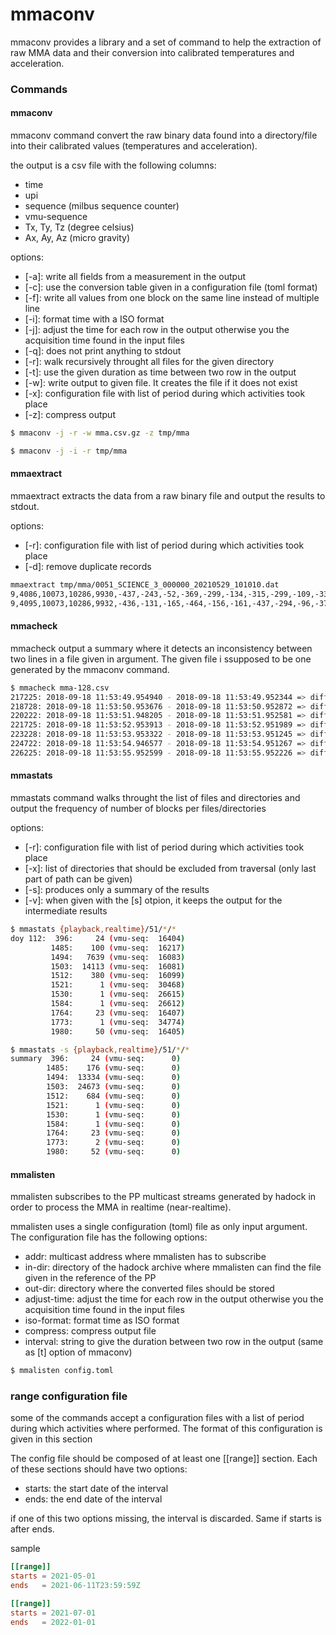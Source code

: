 # mmaconv

mmaconv provides a library and a set of command to help the extraction of raw MMA data and their conversion into calibrated temperatures and acceleration.

### Commands

#### mmaconv

mmaconv command convert the raw binary data found into a directory/file into their calibrated values (temperatures and acceleration).

the output is a csv file with the following columns:

* time
* upi
* sequence (milbus sequence counter)
* vmu-sequence
* Tx, Ty, Tz (degree celsius)
* Ax, Ay, Az (micro gravity)

options:

* [-a]: write all fields from a measurement in the output
* [-c]: use the conversion table given in a configuration file (toml format)
* [-f]: write all values from one block on the same line instead of multiple line
* [-i]: format time with a ISO format
* [-j]: adjust the time for each row in the output otherwise you the acquisition time found in the input files
* [-q]: does not print anything to stdout
* [-r]: walk recursively throught all files for the given directory
* [-t]: use the given duration as time between two row in the output
* [-w]: write output to given file. It creates the file if it does not exist
* [-x]: configuration file with list of period during which activities took place
* [-z]: compress output

```bash
$ mmaconv -j -r -w mma.csv.gz -z tmp/mma

$ mmaconv -j -i -r tmp/mma
```

#### mmaextract

mmaextract extracts the data from a raw binary file and output the results to stdout.

options:

* [-r]: configuration file with list of period during which activities took place
* [-d]: remove duplicate records

```bash
mmaextract tmp/mma/0051_SCIENCE_3_000000_20210529_101010.dat
9,4086,10073,10286,9930,-437,-243,-52,-369,-299,-134,-315,-299,-109,-336,-283,-20,-355,-293,-39,-373,-276,-19,-422,-286,-28,-457,-219,-68,-450,-135,-133
9,4095,10073,10286,9932,-436,-131,-165,-464,-156,-161,-437,-294,-96,-376,-351,-73,-326,-334,-36,-355,-284,-25,-361,-250,-1,-393,-220,-33,-412,-175,-60
```

#### mmacheck

mmacheck output a summary where it detects an inconsistency between two lines in a file given in argument. The given file i ssupposed to be one generated by the mmaconv command.

```bash
$ mmacheck mma-128.csv
217225: 2018-09-18 11:53:49.954940 - 2018-09-18 11:53:49.952344 => diff:   -2.596ms (prev:  56167, curr:  56176, delta:      9)
218728: 2018-09-18 11:53:50.953676 - 2018-09-18 11:53:50.952872 => diff:     -804µs (prev:  57670, curr:  57679, delta:      9)
220222: 2018-09-18 11:53:51.948205 - 2018-09-18 11:53:51.952581 => diff:    4.376ms (prev:  59164, curr:  59173, delta:      9)
221725: 2018-09-18 11:53:52.953913 - 2018-09-18 11:53:52.951989 => diff:   -1.924ms (prev:  60667, curr:  60676, delta:      9)
223228: 2018-09-18 11:53:53.953322 - 2018-09-18 11:53:53.951245 => diff:   -2.077ms (prev:  62170, curr:  62179, delta:      9)
224722: 2018-09-18 11:53:54.946577 - 2018-09-18 11:53:54.951267 => diff:     4.69ms (prev:  63664, curr:  63673, delta:      9)
226225: 2018-09-18 11:53:55.952599 - 2018-09-18 11:53:55.952226 => diff:     -373µs (prev:  65167, curr:  65176, delta:      9)
```

#### mmastats

mmastats command walks throught the list of files and directories and output the frequency of number of blocks per files/directories

options:

* [-r]: configuration file with list of period during which activities took place
* [-x]: list of directories that should be excluded from traversal (only last part of path can be given)
* [-s]: produces only a summary of the results
* [-v]: when given with the [s] otpion, it keeps the output for the intermediate results

```bash
$ mmastats {playback,realtime}/51/*/*
doy 112:  396:     24 (vmu-seq:  16404)
         1485:    100 (vmu-seq:  16217)
         1494:   7639 (vmu-seq:  16083)
         1503:  14113 (vmu-seq:  16081)
         1512:    380 (vmu-seq:  16099)
         1521:      1 (vmu-seq:  30468)
         1530:      1 (vmu-seq:  26615)
         1584:      1 (vmu-seq:  26612)
         1764:     23 (vmu-seq:  16407)
         1773:      1 (vmu-seq:  34774)
         1980:     50 (vmu-seq:  16405)

$ mmastats -s {playback,realtime}/51/*/*
summary  396:     24 (vmu-seq:      0)
        1485:    176 (vmu-seq:      0)
        1494:  13334 (vmu-seq:      0)
        1503:  24673 (vmu-seq:      0)
        1512:    684 (vmu-seq:      0)
        1521:      1 (vmu-seq:      0)
        1530:      1 (vmu-seq:      0)
        1584:      1 (vmu-seq:      0)
        1764:     23 (vmu-seq:      0)
        1773:      2 (vmu-seq:      0)
        1980:     52 (vmu-seq:      0)
```

#### mmalisten

mmalisten subscribes to the PP multicast streams generated by hadock in order to process the MMA in realtime (near-realtime).

mmalisten uses a single configuration (toml) file as only input argument. The configuration file has the following options:

* addr: multicast address where mmalisten has to subscribe
* in-dir: directory of the hadock archive where mmalisten can find the file given in the reference of the PP
* out-dir: directory where the converted files should be stored
* adjust-time: adjust the time for each row in the output otherwise you the acquisition time found in the input files
* iso-format: format time as ISO format
* compress: compress output file
* interval: string to give the duration between two row in the output (same as [t] option of mmaconv)

```bash
$ mmalisten config.toml
```

### range configuration file

some of the commands accept a configuration files with a list of period during which activities where performed. The format of this configuration is given in this section

The config file should be composed of at least one [[range]] section. Each of these sections should have two options:

* starts: the start date of the interval
* ends: the end date of the interval

if one of this two options missing, the interval is discarded. Same if starts is after ends.

sample

```toml
[[range]]
starts = 2021-05-01
ends   = 2021-06-11T23:59:59Z

[[range]]
starts = 2021-07-01
ends   = 2022-01-01
```
